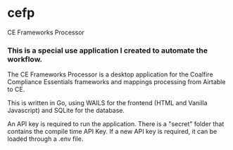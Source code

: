 # cefp
CE Frameworks Processor

### This is a special use application I created to automate the workflow.

The CE Frameworks Processor is a desktop application for the Coalfire Compliance Essentials frameworks and mappings processing from Airtable to CE. 

This is written in Go, using WAILS for the frontend (HTML and Vanilla Javascript) and SQLite for the database.  

An API key is required to run the application. There is a "secret" folder that contains the compile time API Key. If a new API key is required, it can be loaded through a .env file. 

